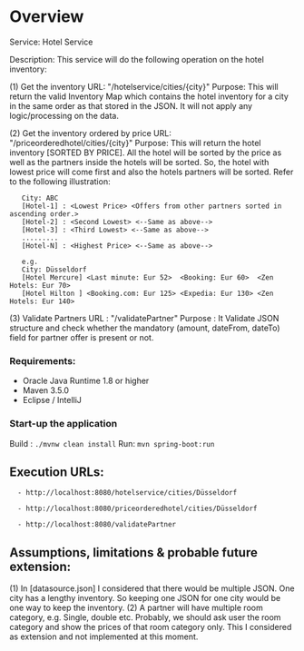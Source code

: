    
# Overview

Service: Hotel Service

Description: This service will do the following operation on the hotel inventory:

(1) Get the inventory 
    URL: "/hotelservice/cities/{city}"
    Purpose: This will return the valid Inventory Map which contains the hotel inventory for a
             city in the same order as that stored in the JSON. It will not apply any logic/processing on the data.

(2) Get the inventory ordered by price
    URL: "/priceorderedhotel/cities/{city}"
    Purpose: This will return the hotel inventory [SORTED BY PRICE]. All the hotel will be sorted by the price 
    as well as the partners inside the hotels will be sorted. So, the hotel with lowest price will come first and 
    also the hotels partners will be sorted. Refer to the following illustration:
    
       City: ABC
       [Hotel-1] : <Lowest Price> <Offers from other partners sorted in ascending order.>
       [Hotel-2] : <Second Lowest> <--Same as above-->
       [Hotel-3] : <Third Lowest> <--Same as above-->
       .........
       [Hotel-N] : <Highest Price> <--Same as above-->
    
       e.g.
       City: Düsseldorf
       [Hotel Mercure] <Last minute: Eur 52>  <Booking: Eur 60>  <Zen Hotels: Eur 70>
       [Hotel Hilton ] <Booking.com: Eur 125> <Expedia: Eur 130> <Zen Hotels: Eur 140>
    

(3) Validate Partners
    URL : "/validatePartner"
    Purpose : It Validate JSON structure and check whether the mandatory (amount, dateFrom, dateTo) field for partner 
    offer is present or not.

### Requirements:

* Oracle Java Runtime 1.8 or higher
* Maven 3.5.0
* Eclipse / IntelliJ

### Start-up the application

Build : ``./mvnw clean install``
Run: ``mvn spring-boot:run``

## Execution URLs:

      - http://localhost:8080/hotelservice/cities/Düsseldorf

      - http://localhost:8080/priceorderedhotel/cities/Düsseldorf 

      - http://localhost:8080/validatePartner

## Assumptions, limitations & probable future extension:
(1) In [datasource.json] I considered that there would be multiple JSON. One city has a lengthy inventory.
    So keeping one JSON for one city would be one way to keep the inventory.
(2) A partner will have multiple room category, e.g. Single, double etc. Probably, we should ask user the room category and show 
    the prices of that room category only. This I considered as extension and not implemented at this moment.
      
    
